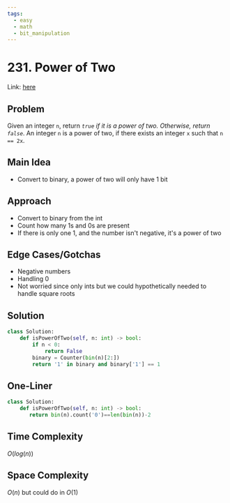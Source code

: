 ```yaml
---
tags:
  - easy
  - math
  - bit_manipulation
---
```

# 231. Power of Two
Link: [here](https://leetcode.com/problems/power-of-two/description/)
## Problem
Given an integer `n`, return _`true` if it is a power of two. Otherwise, return `false`_.
An integer `n` is a power of two, if there exists an integer `x` such that `n == 2x`.
## Main Idea
- Convert to binary, a power of two will only have 1 bit
## Approach
- Convert to binary from the int
- Count how many 1s and 0s are present
- If there is only one 1, and the number isn't negative, it's a power of two
## Edge Cases/Gotchas 
- Negative numbers
- Handling 0
- Not worried since only ints but we could hypothetically needed to handle square roots
## Solution
```python 
class Solution:
    def isPowerOfTwo(self, n: int) -> bool:
        if n < 0:
            return False
        binary = Counter(bin(n)[2:])
        return '1' in binary and binary['1'] == 1
```
## One-Liner
```python
class Solution:
    def isPowerOfTwo(self, n: int) -> bool:
       return bin(n).count('0')==len(bin(n))-2
```
## Time Complexity
$O(log(n))$
## Space Complexity
$O(n)$ but could do in $O(1)$
